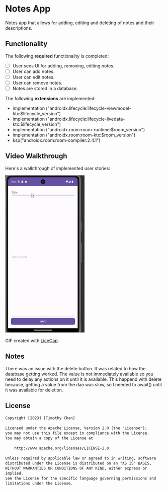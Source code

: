 # Notes App

Notes app that allows for adding, editing and deleting of notes and their descriptions.

## Functionality 

The following **required** functionality is completed:

* [ ] User sees UI for adding, removing, editing notes.
* [ ] User can add notes.
* [ ] User can edit notes.
* [ ] User can remove notes.
* [ ] Notes are stored in a database.

The following **extensions** are implemented:

* implementation ("androidx.lifecycle:lifecycle-viewmodel-ktx:$lifecycle_version")
* implementation ("androidx.lifecycle:lifecycle-livedata-ktx:$lifecycle_version")
* implementation ("androidx.room:room-runtime:$room_version")
* implementation ("androidx.room:room-ktx:$room_version")
* ksp("androidx.room:room-compiler:2.4.1")

## Video Walkthrough

Here's a walkthrough of implemented user stories:

<img src='https://github.com/chanothy/NotesApp/blob/master/notesAppDemo.gif' title='Video Walkthrough' width='50%' alt='Video Walkthrough' />

GIF created with [LiceCap](http://www.cockos.com/licecap/).

## Notes

There was an issue with the delete button. It was related to how the database getting worked. The value is not immediately available so you need to delay any actions on it until it is available. This happend with delete because, getting a value from the dao was slow, so I needed to await() until it was available for deletion.

## License

    Copyright [2023] [Timothy Chan]

    Licensed under the Apache License, Version 2.0 (the "License");
    you may not use this file except in compliance with the License.
    You may obtain a copy of the License at

        http://www.apache.org/licenses/LICENSE-2.0

    Unless required by applicable law or agreed to in writing, software
    distributed under the License is distributed on an "AS IS" BASIS,
    WITHOUT WARRANTIES OR CONDITIONS OF ANY KIND, either express or implied.
    See the License for the specific language governing permissions and
    limitations under the License.
